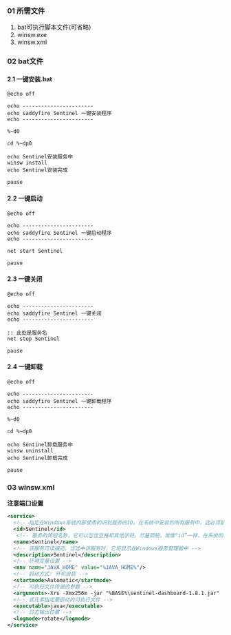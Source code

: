 ### 01 所需文件
1. bat可执行脚本文件(可省略)
2. winsw.exe
3. winsw.xml

### 02 bat文件
#### 2.1 一键安装.bat
```shell
@echo off

echo -----------------------
echo saddyfire Sentinel 一键安装程序
echo -----------------------

%~d0

cd %~dp0

echo Sentinel安装服务中
winsw install
echo Sentinel安装完成

pause

```

#### 2.2 一键启动
```shell
@echo off

echo -----------------------
echo saddyfire Sentinel 一键启动程序
echo ----------------------- 

net start Sentinel

pause

```
#### 2.3 一键关闭
```shell
@echo off

echo -----------------------
echo saddyfire Sentinel 一键关闭
echo -----------------------

:: 此处是服务名
net stop Sentinel

pause

```
#### 2.4 一键卸载
```shell
@echo off

echo -----------------------
echo saddyfire Sentinel 一键卸载程序
echo -----------------------

%~d0

cd %~dp0

echo Sentinel卸载服务中
winsw uninstall
echo Sentinel卸载完成

pause

```


### 03 winsw.xml
**注意端口设置**
```xml
<service>
  <!-- 指定在Windows系统内部使用的识别服务的ID。在系统中安装的所有服务中，这必须是唯一的，它应该完全由字母数字字符组成 -->
  <id>Sentinel</id>
   <!-- 服务的简短名称，它可以包含空格和其他字符。尽量简短，就像“id”一样，在系统的所有服务名称中，也要保持唯一 -->
  <name>Sentinel</name>
  <!-- 该服务可读描述。当选中该服务时，它将显示在Windows服务管理器中 -->
  <description>Sentinel</description>
  <!-- 环境变量设置 -->
  <env name="JAVA_HOME" value="%JAVA_HOME%"/>
  <!-- 启动方式: 开机自启 -->
  <startmode>Automatic</startmode>
  <!-- 可执行文件传递的参数 -->
  <arguments>-Xrs -Xmx256m -jar "%BASE%\sentinel-dashboard-1.8.1.jar"  --server.port=9999</arguments>
  <!-- 该元素指定要启动的可执行文件 -->
  <executable>java</executable>
  <!-- 日志输出位置 -->
  <logmode>rotate</logmode>
</service>
```